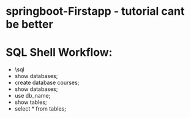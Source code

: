 # springboot-Firstapp - tutorial cant be better

# SQL Shell Workflow:
- \sql
- show databases;
- create database courses;
- show databases;
- use db_name;
- show tables;
- select * from tables;
